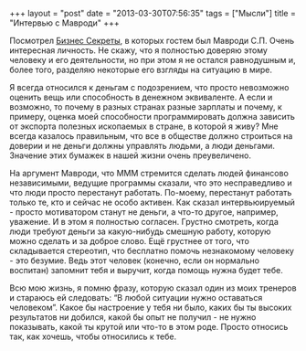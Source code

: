 +++
layout = "post"
date = "2013-03-30T07:56:35"
tags = ["Мысли"]
title = "Интервью с Мавроди"
+++

Посмотрел [Бизнес Секреты](http://www.youtube.com/watch?v=dnmgnDqKL9c&feature=g-all&context=G247af70FAAAAAAAAAAA), в которых гостем был Мавроди С.П. Очень интересная личность. Не скажу, что я полностью доверяю этому человеку и его деятельности, но при этом я не остался равнодушным и, более того, разделяю некоторые его взгляды на ситуацию в мире.

Я всегда относился к деньгам с подозрением, что просто невозможно оценить вещь или способность в денежном эквиваленте. А если и возможно, то почему в разных странах разные зарплаты и почему, к примеру, оценка моей способности программировать должна зависить от экспорта полезных ископаемых в стране, в которой я живу? Мне всегда казалось правильным, что все в обществе должно строиться на доверии и не деньги должны управлять людьми, а люди деньгами. Значение этих бумажек в нашей жизни очень преувеличено.

На аргумент Мавроди, что МММ стремится сделать людей финансово независимыми, ведущие программы сказали, что это несправедливо и что люди просто перестанут работать. По-моему, перестанут работать только те, кто и сейчас не особо активен. Как сказал интервьюируемый - просто мотиватором станут не деньги, а что-то другое, например, уважение. И в этом я полностью согласен. Грустно смотреть, когда люди требуют деньги за какую-нибудь смешную работу, которую можно сделать и за доброе слово. Ещё грустнее от того, что складывается стереотип, что бесплатно помочь незнакомому человеку - это безумие. Ведь этот человек (конечно, если он нормально воспитан) запомнит тебя и выручит, когда помощь нужна будет тебе.

Всю мою жизнь, я помню фразу, которую сказал один из моих тренеров и стараюсь ей следовать: “В любой ситуации нужно оставаться человеком”. Какое бы настроение у тебя ни было, каких бы ты высоких результатов ни добился, какой бы опыт не получил - не нужно показывать, какой ты крутой или что-то в этом роде. Просто относись так, как хочешь, чтобы относились к тебе.